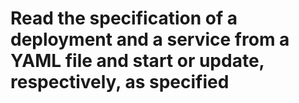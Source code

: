 # Read the specification of a deployment and a service from a YAML file and start or update, respectively, as specified



